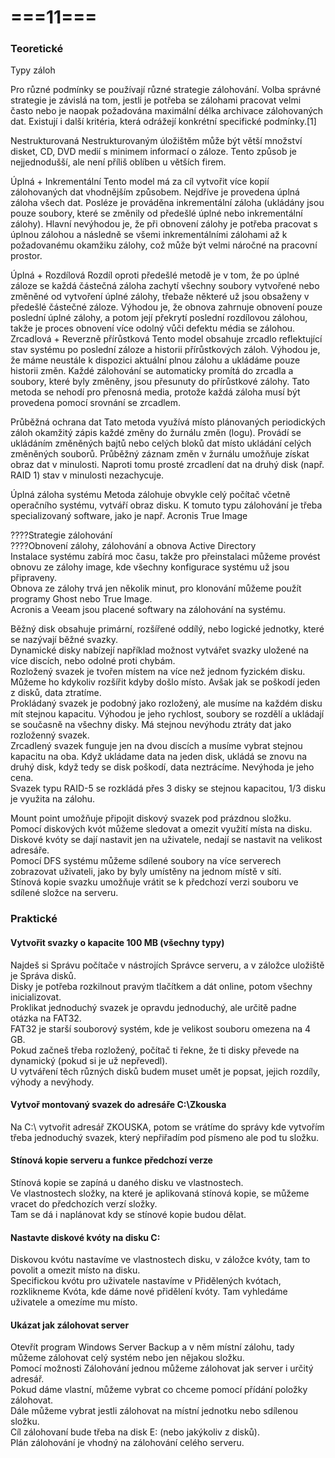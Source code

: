 # ===11===
### Teoretické
Typy záloh

Pro různé podmínky se používají různé strategie zálohování. Volba správné strategie je závislá na tom, jestli je potřeba se zálohami pracovat velmi často nebo je naopak požadována maximální délka archivace zálohovaných dat. Existují i další kritéria, která odrážejí konkrétní specifické podmínky.[1]

Nestrukturovaná
Nestrukturovaným úložištěm může být větší množství disket, CD, DVD medií s minimem informací o záloze. Tento způsob je nejjednodušší, ale není příliš oblíben u větších firem.

Úplná + Inkrementální
Tento model má za cíl vytvořit více kopií zálohovaných dat vhodnějším způsobem. Nejdříve je provedena úplná záloha všech dat. Posléze je prováděna inkrementální záloha (ukládány jsou pouze soubory, které se změnily od předešlé úplné nebo inkrementální zálohy). Hlavní nevýhodou je, že při obnovení zálohy je potřeba pracovat s úplnou zálohou a následně se všemi inkrementálními zálohami až k požadovanému okamžiku zálohy, což může být velmi náročné na pracovní prostor.

Úplná + Rozdílová
Rozdíl oproti předešlé metodě je v tom, že po úplné záloze se každá částečná záloha zachytí všechny soubory vytvořené nebo změněné od vytvoření úplné zálohy, třebaže některé už jsou obsaženy v předešlé částečné záloze. Výhodou je, že obnova zahrnuje obnovení pouze poslední úplné zálohy, a potom její překrytí poslední rozdílovou zálohou, takže je proces obnovení více odolný vůči defektu média se zálohou.
Zrcadlová + Reverzně přírůstková
Tento model obsahuje zrcadlo reflektující stav systému po poslední záloze a historii přírůstkových záloh. Výhodou je, že máme neustále k dispozici aktuální plnou zálohu a ukládáme pouze historii změn. Každé zálohování se automaticky promítá do zrcadla a soubory, které byly změněny, jsou přesunuty do přírůstkové zálohy. Tato metoda se nehodí pro přenosná media, protože každá záloha musí být provedena pomocí srovnání se zrcadlem.

Průběžná ochrana dat
Tato metoda využívá místo plánovaných periodických záloh okamžitý zápis každé změny do žurnálu změn (logu). Provádí se ukládáním změněných bajtů nebo celých bloků dat místo ukládání celých změněných souborů. Průběžný záznam změn v žurnálu umožňuje získat obraz dat v minulosti. Naproti tomu prosté zrcadlení dat na druhý disk (např. RAID 1) stav v minulosti nezachycuje.

Úplná záloha systému
Metoda zálohuje obvykle celý počítač včetně operačního systému, vytváří obraz disku. K tomuto typu zálohování je třeba specializovaný software, jako je např. Acronis True Image


????Strategie zálohování\
????Obnovení zálohy, zálohování a obnova Active Directory\
Instalace systému zabírá moc času, takže pro přeinstalaci můžeme provést obnovu ze zálohy image, kde všechny konfigurace systému už jsou připraveny.\
Obnova ze zálohy trvá jen několik minut, pro klonování můžeme použít programy Ghost nebo True Image.\
Acronis a Veeam jsou placené softwary na zálohování na systému.

Běžný disk obsahuje primární, rozšířené oddílý, nebo logické jednotky, které se nazývají běžné svazky.\
Dynamické disky nabízejí například možnost vytvářet svazky uložené na více discích, nebo odolné proti chybám.\
Rozložený svazek je tvořen místem na více než jednom fyzickém disku. Můžeme ho kdykoliv rozšířit kdyby došlo místo. Avšak jak se poškodí jeden z disků, data ztratíme.\
Prokládaný svazek je podobný jako rozložený, ale musíme na každém disku mít stejnou kapacitu. Výhodou je jeho rychlost, soubory se rozdělí a ukládají se současně na všechny disky. Má stejnou nevýhodu ztráty dat jako rozloženný svazek.\
Zrcadlený svazek funguje jen na dvou discích a musíme vybrat stejnou kapacitu na oba. Když ukládame data na jeden disk, ukládá se znovu na druhý disk, když tedy se disk poškodí, data neztrácíme. Nevýhoda je jeho cena.\
Svazek typu RAID-5 se rozkládá přes 3 disky se stejnou kapacitou, 1/3 disku je využita na zálohu.

Mount point umožňuje připojit diskový svazek pod prázdnou složku.\
Pomocí diskových kvót můžeme sledovat a omezit využití místa na disku.\
Diskové kvóty se dají nastavit jen na uživatele, nedají se nastavit na velikost adresáře.\
Pomocí DFS systému můžeme sdílené soubory na více serverech zobrazovat uživateli, jako by byly umístěny na jednom místě v síti.\
Stínová kopie svazku umožňuje vrátit se k předchozí verzi souboru ve sdílené složce na serveru.

### Praktické
#### Vytvořit svazky o kapacite 100 MB (všechny typy)
Najdeš si Správu počítače v nástrojích Správce serveru, a v záložce uložiště je Správa disků.\
Disky je potřeba rozkilnout pravým tlačítkem a dát online, potom všechny inicializovat.\
Proklikat jednoduchý svazek je opravdu jednoduchý, ale určitě padne otázka na FAT32.\
FAT32 je starší souborový systém, kde je velikost souboru omezena na 4 GB.\
Pokud začneš třeba rozložený, počítač ti řekne, že ti disky převede na dynamický (pokud si je už nepřevedl).\
U vytváření těch různých disků budem muset umět je popsat, jejich rozdíly, výhody a nevýhody.

#### Vytvoř montovaný svazek do adresáře C:\Zkouska
Na C:\ vytvořit adresář ZKOUSKA, potom se vrátíme do správy kde vytvořím třeba jednoduchý svazek, který nepřiřadím pod písmeno ale pod tu složku.

#### Stínová kopie serveru a funkce předchozí verze
Stínová kopie se zapíná u daného disku ve vlastnostech.\
Ve vlastnostech složky, na které je aplikovaná stínová kopie, se můžeme vracet do předchozích verzí složky.\
Tam se dá i naplánovat kdy se stínové kopie budou dělat.

#### Nastavte diskové kvóty na disku C:
Diskovou kvótu nastavíme ve vlastnostech disku, v záložce kvóty, tam to povolit a omezit místo na disku.\
Specifickou kvótu pro uživatele nastavíme v Přidělených kvótach, rozklikneme Kvóta, kde dáme nové přidělení kvóty. Tam vyhledáme uživatele a omezíme mu místo.

#### Ukázat jak zálohovat server
Otevřít program Windows Server Backup a v něm místní zálohu, tady můžeme zálohovat celý systém nebo jen nějakou složku.\
Pomocí možnosti Zálohování jednou můžeme zálohovat jak server i určitý adresář.\
Pokud dáme vlastní, můžeme vybrat co chceme pomocí přídání položky zálohovat.\
Dále můžeme vybrat jestli zálohovat na místní jednotku nebo sdílenou složku.\
Cíl zálohovaní bude třeba na disk E: (nebo jakýkoliv z disků).\
Plán zálohování je vhodný na zálohování celého serveru.
